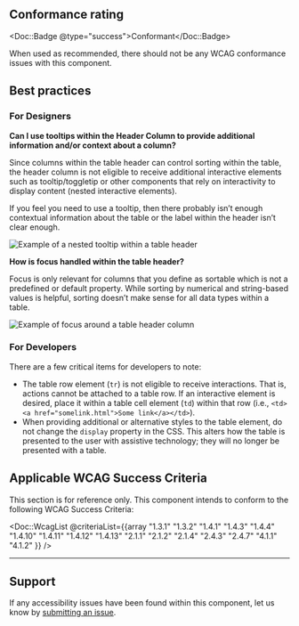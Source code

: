 ## Conformance rating

<!-- Update conformance rating badge with correct status -->
<Doc::Badge @type="success">Conformant</Doc::Badge>

When used as recommended, there should not be any WCAG conformance issues with this component.

## Best practices

### For Designers

**Can I use tooltips within the Header Column to provide additional information and/or context about a column?**

Since columns within the table header can control sorting within the table, the header column is not eligible to receive additional interactive elements such as tooltip/toggletip or other components that rely on interactivity to display content (nested interactive elements).

If you feel you need to use a tooltip, then there probably isn’t enough contextual information about the table or the label within the header isn’t clear enough.

![Example of a nested tooltip within a table header](/assets/components/table/table-header_column-nested_tooltip.png)

**How is focus handled within the table header?**

Focus is only relevant for columns that you define as sortable which is not a predefined or default property. While sorting by numerical and string-based values is helpful, sorting doesn’t make sense for all data types within a table.

![Example of focus around a table header column](/assets/components/table/table-header_column-focus_example.png)

### For Developers

There are a few critical items for developers to note:

- The table row element (`tr`) is not eligible to receive interactions. That is, actions cannot be attached to a table row. If an interactive element is desired, place it within a table cell element (`td`) within that row (i.e., `<td><a href="somelink.html">Some link</a></td>`).
- When providing additional or alternative styles to the table element, do not change the `display` property in the CSS. This alters how the table is presented to the user with assistive technology; they will no longer be presented with a table.

## Applicable WCAG Success Criteria

This section is for reference only. This component intends to conform to the following WCAG Success Criteria:

<Doc::WcagList @criteriaList={{array "1.3.1" "1.3.2" "1.4.1" "1.4.3" "1.4.4" "1.4.10" "1.4.11" "1.4.12" "1.4.13" "2.1.1" "2.1.2" "2.1.4" "2.4.3" "2.4.7" "4.1.1" "4.1.2" }} />

---

## Support

If any accessibility issues have been found within this component, let us know by [submitting an issue](https://github.com/hashicorp/design-system/issues/new/choose).
